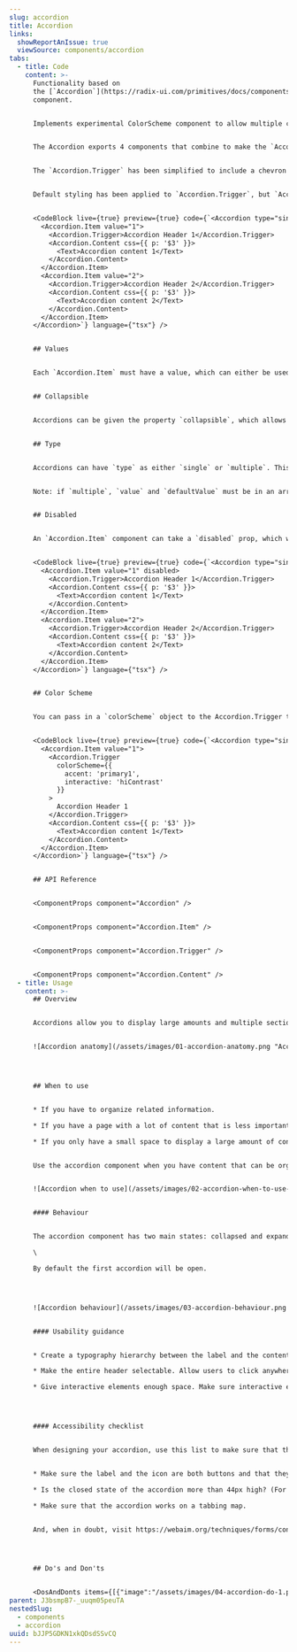 ```yaml
---
slug: accordion
title: Accordion
links:
  showReportAnIssue: true
  viewSource: components/accordion
tabs:
  - title: Code
    content: >-
      Functionality based on
      the [`Accordion`](https://radix-ui.com/primitives/docs/components/accordion) radix
      component.


      Implements experimental ColorScheme component to allow multiple colour setups.


      The Accordion exports 4 components that combine to make the `Accordion`. The parent Accordion contains `Accordion.Item` components, which themselves must contain `Accordion.Trigger` and `Accordion.Content`.


      The `Accordion.Trigger` has been simplified to include a chevron icon. Generally, you would only want to render text inside the rest.


      Default styling has been applied to `Accordion.Trigger`, but `Accordion.Content` is an empty container without styling. Should only text be placed inside, it is highly advisable to apply spacing to align with the styling of the rest of the Accordion. This can be done with either the `css` property, or by placing any other components inside the `Accordion.Content`.


      <CodeBlock live={true} preview={true} code={`<Accordion type="single" defaultValue="1">
        <Accordion.Item value="1">
          <Accordion.Trigger>Accordion Header 1</Accordion.Trigger>
          <Accordion.Content css={{ p: '$3' }}>
            <Text>Accordion content 1</Text>
          </Accordion.Content>
        </Accordion.Item>
        <Accordion.Item value="2">
          <Accordion.Trigger>Accordion Header 2</Accordion.Trigger>
          <Accordion.Content css={{ p: '$3' }}>
            <Text>Accordion content 2</Text>
          </Accordion.Content>
        </Accordion.Item>
      </Accordion>`} language={"tsx"} />


      ## Values


      Each `Accordion.Item` must have a value, which can either be used as a `defaultValue` on the Accordion, or by setting the `value` of the Accordion so it is a controlled component. If value is set, it must also contain an `onValueChange` function that sets the value to a new value.


      ## Collapsible


      Accordions can be given the property `collapsible`, which allows all items to be collapsed. Without passing this at least one item must be open.


      ## Type


      Accordions can have `type` as either `single` or `multiple`. This changes how many items can be expanded at once. The default is `single`.


      Note: if `multiple`, `value` and `defaultValue` must be in an array. Even if you want just one item to be visible initially, you must pass something like `defaultValue={['name']}`


      ## Disabled


      An `Accordion.Item` component can take a `disabled` prop, which would make it untoggleable. The corresponding `Accordion.Content` component's content will be, in this case, permanently in its original state.


      <CodeBlock live={true} preview={true} code={`<Accordion type="single" defaultValue="1">
        <Accordion.Item value="1" disabled>
          <Accordion.Trigger>Accordion Header 1</Accordion.Trigger>
          <Accordion.Content css={{ p: '$3' }}>
            <Text>Accordion content 1</Text>
          </Accordion.Content>
        </Accordion.Item>
        <Accordion.Item value="2">
          <Accordion.Trigger>Accordion Header 2</Accordion.Trigger>
          <Accordion.Content css={{ p: '$3' }}>
            <Text>Accordion content 2</Text>
          </Accordion.Content>
        </Accordion.Item>
      </Accordion>`} language={"tsx"} />


      ## Color Scheme


      You can pass in a `colorScheme` object to the Accordion.Trigger to customise the colours of the component. Defaults to `{ accent: "grey1", interactive: "loContrast"}` ColorScheme is experimental and has been implemented only locally but you can read more about how it currently works and available options [on the repository's github](https://github.com/Atom-Learning/components/tree/main/lib/src/experiments/color-scheme#readme).


      <CodeBlock live={true} preview={true} code={`<Accordion type="single" defaultValue="1">
        <Accordion.Item value="1">
          <Accordion.Trigger
            colorScheme={{
              accent: 'primary1',
              interactive: 'hiContrast'
            }}
          >
            Accordion Header 1
          </Accordion.Trigger>
          <Accordion.Content css={{ p: '$3' }}>
            <Text>Accordion content 1</Text>
          </Accordion.Content>
        </Accordion.Item>
      </Accordion>`} language={"tsx"} />


      ## API Reference


      <ComponentProps component="Accordion" />


      <ComponentProps component="Accordion.Item" />


      <ComponentProps component="Accordion.Trigger" />


      <ComponentProps component="Accordion.Content" />
  - title: Usage
    content: >-
      ## Overview


      Accordions allow you to display large amounts and multiple sections of content in a small space. It typically consists of a series of headers or tags that, when clicked, expand or collapse their associated content below.


      ![Accordion anatomy](/assets/images/01-accordion-anatomy.png "Accordion anatomy")




      ## When to use


      * If you have to organize related information.

      * If you have a page with a lot of content that is less important or relevant, make it shorter.

      * If you only have a small space to display a large amount of content, such as in a mobile interface or in a side panel.


      Use the accordion component when you have content that can be organized into categories or sections and you want to present it in a way that is easy to navigate and consume. For example use the component in a form with several sections or a list of frequently asked questions.


      ![Accordion when to use](/assets/images/02-accordion-when-to-use-faqs.png "Accordion when to use")


      #### Behaviour


      The accordion component has two main states: collapsed and expanded.\

      \

      By default the first accordion will be open.




      ![Accordion behaviour](/assets/images/03-accordion-behaviour.png "Accordion behaviour")


      #### Usability guidance


      * Create a typography hierarchy between the label and the content within the panel

      * Make the entire header selectable. Allow users to click anywhere in the header area to expand or collapse the content.

      * Give interactive elements enough space. Make sure interactive elements within the collapsible region are far enough from the headers that users don’t accidentally trigger a collapse. (The exact distance depends on the device.)




      #### Accessibility checklist


      When designing your accordion, use this list to make sure that they meet the following accessibility requirements.


      * Make sure the label and the icon are both buttons and that they both open the same thing (e.g., your label shouldn’t link you to a page, and your icon opens the accordion). One exception may be with filter accordions where the label may be part of the checkbox.

      * Is the closed state of the accordion more than 44px high? (For touch areas)

      * Make sure that the accordion works on a tabbing map.


      And, when in doubt, visit https://webaim.org/techniques/forms/controls




      ## Do's and Don'ts


      <DosAndDonts items={[{"image":"/assets/images/04-accordion-do-1.png","type":"do","description":"Accordion behaviour"},{"image":"/assets/images/05-accordion-dont-2.png","type":"dont","description":"Accordion behaviour"},{"image":"/assets/images/06-accordion-do-3.png","type":"do","description":"Use different size of  typography to differentiate between the accordion headings and the content, making it easier for users to distinguish between the two."},{"image":"/assets/images/07-accordion-avoid-4.png","type":"avoid","description":"Using other colors that are not provided with the component."}]} />
parent: J3bsmpB7-_uuqm05peuTA
nestedSlug:
  - components
  - accordion
uuid: bJJP5GDKN1xkQDsdSSvCQ
---
```

